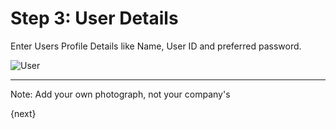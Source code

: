 # Step 3: User Details

Enter Users Profile Details like Name, User ID and preferred password.

<img alt="User" class="screenshot" src="{{docs_base_url}}/assets/img/setup-wizard/step-3.png">

---

Note: Add your own photograph, not your company's

{next}
